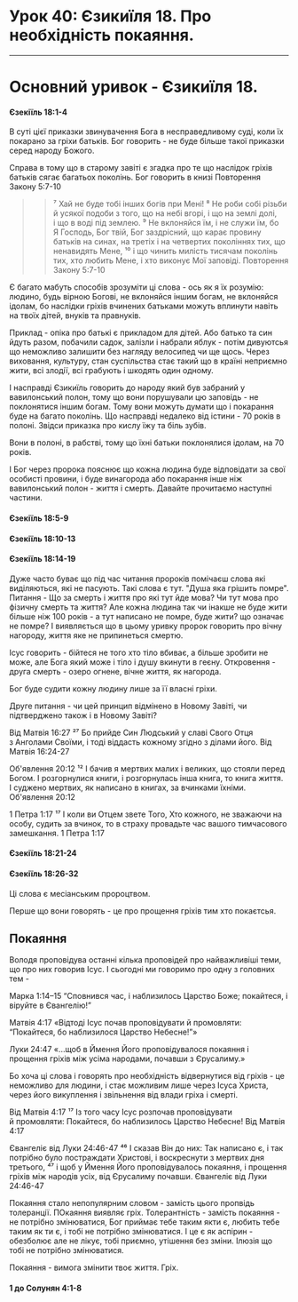 
# Урок 40: Єзикиїля 18. Про необхідність покаяння.

---

# Основний уривок - Єзикиїля 18. 

#### Єзекіїль 18:1-4

В суті цієї приказки звинувачення Бога в несправедливому суді, коли їх покарано за гріхи батьків. Бог говорить - не буде більше такої приказки серед народу Божого. 

Справа в тому що в старому завіті є згадка про те що наслідок гріхів батьків сягає багатьох поколінь. Бог говорить в книзі Повторення Закону 5:7-10

>>⁷ Хай не буде тобі інших богів при Мені! ⁸ Не роби собі різьби й усякої подоби з того, що на небі вгорі, і що на землі долі, і що в воді під землею. ⁹ Не вклоняйся їм, і не служи їм, бо Я Господь, Бог твій, Бог заздрісний, що карає провину батьків на синах, на третіх і на четвертих поколіннях тих, що ненавидять Мене, ¹⁰ і що чинить милість тисячам поколінь тих, хто любить Мене, і хто виконує Мої заповіді. Повторення Закону 5:7-10

Є багато мабуть способів зрозуміти ці слова - ось як я їх розумію: людино, будь вірною Богові, не вклоняйся іншим богам, не вклоняйся ідолам, бо наслідки гріхів вчинених батьками можуть вплинути навіть на твоїх дітей, внуків та правнуків.

Приклад - опіка про батькі є прикладом для дітей. Або батько та син йдуть разом, побачили садок, залізли і набрали яблук - потім дивуютсья що неможливо залишити без нагляду велосипед чи ще щось. Через виховання, культуру, стан суспільства стає такий що в країні неприємно жити, всі злодії, всі грабують і шкодять один одному.

І насправді Єзикиїль говорить до народу який був забраний у вавилонський полон, тому що вони порушували цю заповідь - не поклонятися іншим богам. Тому вони можуть думати що і покарання буде на багато поколінь. Що насправді недалеко від істини - 70 років в полоні. Звідси приказка про кислу їжу та біль зубів. 

Вони в полоні, в рабстві, тому що їхні батьки поклонялися ідолам, на 70 років. 

І Бог через пророка пояснює що кожна людина буде відповідати за свої особисті провини, і буде винагорода або покарання інше ніж вавилонський полон - життя і смерть. Давайте прочитаємо наступні частини. 

#### Єзекіїль 18:5-9
#### Єзекіїль 18:10-13
#### Єзекіїль 18:14-19

Дуже часто буває що під час читання пророків помічаєш слова які виділяються, які не пасують. Такі слова є тут. "Душа яка грішить помре". Питання - Що за смерть і життя про які тут йде мова?
Чи тут мова про фізичну смерть та життя? Але кожна людина так чи інакше не буде жити більше ніж 100 років - а тут написано не помре, буде жити? що означає не помре? І виявляється що в цьому уривку пророк говорить про вічну нагороду, життя яке не припинеться смертю.

Ісус говорить - бійтеся не того хто тіло вбиває, а більше зробити не може, але Бога який може і тіло і душу вкинути в геєну. 
Откровення - друга смерть - озеро огнене, вічне життя, як нагорода. 

Бог буде судити кожну людину лише за її власні гріхи. 

Друге питання - чи цей принцип відмінено в Новому Завіті, чи підтверджено також і в Новому Завіті? 

Від Матвія 16:27
²⁷ Бо прийде Син Людський у славі Свого Отця з Анголами Своїми, і тоді віддасть кожному згідно з ділами його. 
Від Матвія 16:24-27

Об'явлення 20:12
¹² І бачив я мертвих малих і великих, що стояли перед Богом. І розгорнулися книги, і розгорнулась інша книга, то книга життя. І суджено мертвих, як написано в книгах, за вчинками їхніми. Об'явлення 20:12

1 Петра 1:17
¹⁷ І коли ви Отцем звете Того, Хто кожного, не зважаючи на особу, судить за вчинок, то в страху провадьте час вашого тимчасового замешкання. 1 Петра 1:17

#### Єзекіїль 18:21-24
#### Єзекіїль 18:26-32

Ці слова є месіанським пророцтвом. 

Перше що вони говорять - це про прощення гріхів тим хто покаєтсья.


## Покаяння

Володя проповідува останні кілька проповідей про найважливіші теми, що про них говорив Ісус. І сьогодні ми говоримо про одну з головних тем - 

Марка 1:14–15 “Сповнився час, і наблизилось Царство Боже; покайтеся, і віруйте в Євангелію!”

Матвія 4:17 «Відтоді Ісус почав проповідувати й промовляти: “Покайтеся, бо наблизилося Царство Небесне!”»

Луки 24:47 «…щоб в Ймення Його проповідувалося покаяння і прощення гріхів між усіма народами, почавши з Єрусалиму.»

Бо хоча ці слова і говорять про необхідність відвернутися від гріхів - це неможливо для людини, і стає можливим лише через Ісуса Христа, через його викуплення і звільнення від влади гріха і смерті. 

Від Матвія 4:17
¹⁷ Із того часу Ісус розпочав проповідувати й промовляти: Покайтеся, бо наблизилось Царство Небесне! Від Матвія 4:17

Євангеліє від Луки 24:46-47
⁴⁶ І сказав Він до них: Так написано є, і так потрібно було постраждати Христові, і воскреснути з мертвих дня третього, ⁴⁷ і щоб у Ймення Його проповідувалось покаяння, і прощення гріхів між народів усіх, від Єрусалиму почавши.
Євангеліє від Луки 24:46-47

Покаяння стало непопулярним словом - замість цього пропвідь толеранції. ПОкаяння виявляє гріх. Толерантність - замість покаяння - не потрібно змінюватися, Бог приймає тебе таким якти є, любить тебе таким як ти є, і тобі не потрібно змінюватися. І це є як аспірин - обезболює але не лікує, тобі приємно, утішення без зміни. Ілюзія що тобі не потрібно змінюватися. 

Покаяння - вимога змінити твоє життя. Гріх. 


#### 1 до Солунян 4:1-8